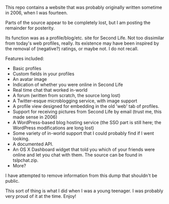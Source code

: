 This repo contains a website that was probably originally written
sometime in 2006, when I was fourteen.

Parts of the source appear to be completely lost, but I am posting the
remainder for posterity.


Its function was as a profile/blog/etc. site for Second Life. Not too
dissimilar from today's web profiles, really. Its existence may have
been inspired by the removal of (negative?) ratings, or maybe not. I do
not recall.

Features included:

- Basic profiles
- Custom fields in your profiles
- An avatar image
- Indication of whether you were online in Second Life
- Real time chat that worked in-world
- A forum (written from scratch, the source long lost)
- A Twitter-esque microblogging service, with image support
- A profile view designed for embedding in the old 'web' tab of
  profiles.
- Support for receiving pictures from Second Life by email
  (trust me, this made sense in 2006)
- A WordPress-based blog hosting service (the SSO part is still
  here; the WordPress modifications are long lost)
- Some variety of in-world support that I could probably find if
  I went looking.
- A documented API.
- An OS X Dashboard widget that told you which of your friends were
  online and let you chat with them. The source can be found in 
  tslpchat.zip.
- More?

I have attempted to remove information from this dump that shouldn't be public.

This sort of thing is what I did when I was a young teenager. I was probably
very proud of it at the time. Enjoy!
